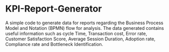 # KPI-Report-Generator
A simple code to generate data for reports regarding the Business Process Model and Notation (BPMN) flow for analysis. The data generated contains useful information such as cycle Time, Transaction cost, Error rate, Customer Satisfaction Score, Average Session Duration, Adoption rate, Compliance rate and Bottleneck Identification.
